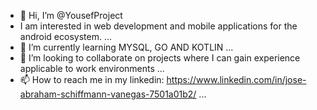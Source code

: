 - 👋 Hi, I’m @YousefProject
- I am interested in web development and mobile applications for the android ecosystem. ...
- 🌱 I’m currently learning MYSQL, GO AND KOTLIN ...
- 💞️ I’m looking to collaborate on projects where I can gain experience applicable to work environments ...
- 📫 How to reach me in my linkedin:  https://www.linkedin.com/in/jose-abraham-schiffmann-vanegas-7501a01b2/ ...

<!---
YousefProject/YousefProject is a ✨ special ✨ repository because its `README.md` (this file) appears on your GitHub profile.
You can click the Preview link to take a look at your changes.
--->

